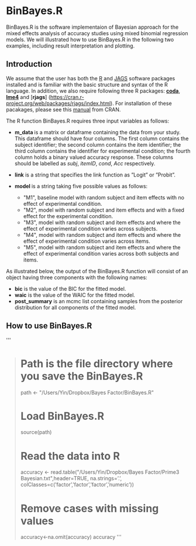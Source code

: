 # BinBayes.R

BinBayes.R is the software implementaion of Bayesian approach for the mixed effects analysis of accuracy studies using mixed binomial regression models. We will illustrated how to use BinBayes.R in the following two examples, including result interpretation and plotting.

## Introduction 

We assume that the user has both the [R](https://www.cran.r-project.org/) and [JAGS](http://mcmc-jags.sourceforge.net/) software packages installed and is familiar with the basic structure and syntax of the R language. In addition, we also require following three R packages: [<strong>coda</strong>](https://cran.r-project.org/web/packages/coda/index.html),[ <strong>lme4</strong>](https://cran.r-project.org/web/packages/lme4/index.html) and 
[<strong>rjags</strong>] (https://cran.r-project.org/web/packages/rjags/index.html). 
For installation of these pacakages, please see this [manual](https://cran.r-project.org/doc/manuals/r-release/R-admin.html#Installing-packages) from CRAN. 



The R function BinBayes.R requires three input variables as follows:

* <strong> m_data </strong> is a matrix or dataframe containing the data from your study. This dataframe should have four columns. The first column contains the subject identifier; the second column contains the item identifier; the third column contains the identifier for experimental condition; the fourth column holds a binary valued accuracy response. These columns should be labelled as *subj*, *itemID*, *cond*, *Acc* respectively.

* <strong>link</strong> is a string that specifies the link function as ”Logit” or ”Probit”.
* <strong> model </strong>  is a string taking five possible values as follows:
  * "M1", baseline model with random subject and item effects with no effect of experimental condition.
  * "M2", model with random subject and item effects and with a fixed effect for the experimental condition.
  * "M3", model with random subject and item effects and where the effect of experimental condition varies across subjects.
  * "M4", model with random subject and item effects and where the effect of experimental condition varies across items.
  * "M5", model with random subject and item effects and where the effect of experimental condition varies across both subjects and items.


As illustrated below, the output of the BinBayes.R function will consist of an object having three components with the following names:
* <strong>bic</strong> is the value of the BIC for the fitted model.
* <strong>waic</strong>  is the value of the WAIC for the fitted model.
* <strong>post_summary</strong> is an mcmc list containing samples from the posterior distribution for all components of the fitted model.

## How to use BinBayes.R
'''
> # Path is the file directory where you save the BinBayes.R
> path <- "/Users/Yin/Dropbox/Bayes Factor/BinBayes.R"
> # Load BinBayes.R
> source(path)
> # Read the data into R
> accuracy <- read.table("/Users/Yin/Dropbox/Bayes Factor/Prime3
Bayesian.txt",header=TRUE, na.strings=’.’,
colClasses=c(’factor’,’factor’,’factor’,’numeric’))
> # Remove cases with missing values
> accuracy<-na.omit(accuracy)
> accuracy
'''
